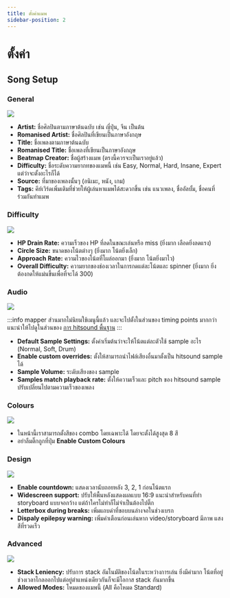 ```yaml
---
title: ตั้งค่าแมพ
sidebar-position: 2
---
```


# ตั้งค่า

## Song Setup

### General

![](./images/setup-1.png)

- **Artist:** ชื่อศิลปินตามภาษาต้นฉบับ เช่น ญี่ปุ่น, จีน เป็นต้น
- **Romanised Artist:** ชื่อศิลปินที่เขียนเป็นภาษาอังกฤษ
- **Title:** ชื่อเพลงตามภาษาต้นฉบับ
- **Romanised Title:** ชื่อเพลงที่เขียนเป็นภาษาอังกฤษ
- **Beatmap Creator:** ชื่อผู้สร้างแมพ (ตรงนี้ควรจะเป็นเราอยู่แล้ว)
- **Difficulty:** ชื่อระดับความยากทของแมพนี้ เช่น Easy, Normal, Hard, Insane, Expert แต่ว่าจะตั้งอะไรก็ได้
- **Source:** ที่มาของเพลงนั้นๆ (อนิเมะ, หนัง, เกม)
- **Tags:** คีย์เวิร์ดเพิ่มเติมที่ช่วยให้ผู้เล่นหาแมพได้สะดวกขึ้น เช่น แนวเพลง, ชื่ออัลบั้ม, ชื่อคนที่ร่วมกันทำแมพ

### Difficulty

![](./images/setup-2.png)

- **HP Drain Rate:** ความเร็วของ HP ที่ลดในขณะเล่นหรือ miss (ยิ่งมาก เลือดยิ่งลดแรง)
- **Circle Size:** ขนาดของโน้ตต่างๆ (ยิ่งมาก โน้ตยิ่งเล็ก)
- **Approach Rate:** ความไวของโน้ตที่โผล่ออกมา (ยิ่งมาก โน้ตยิ่งมาไว)
- **Overall Difficulty:** ความยากของช่องเวลาในการกดแต่ละโน้ตและ spinner (ยิ่งมาก ยิ่งต้องกดให้แม่นขึ้นเพื่อที่จะได้ 300)

### Audio

![](./images/setup-3.png)

:::info
mapper ส่วนมากไม่นิยมใช้เมนูนี้แล้ว และจะไปตั้งในส่วนของ timing points มากกว่า<br/>
แนะนำให้ไปดูในส่วนของ [การ hitsound พื้นฐาน](/docs/hitsound/start)
:::

- **Default Sample Settings:** ตั้งค่าเริ่มต้นว่าจะให้โน้ตแต่ละตัวใช้ sample อะไร (Normal, Soft, Drum)
- **Enable custom overrides:** ตั้งให้สามารถนำไฟล์เสียงอื่นมาตั้งเป็น hitsound sample ได้
- **Sample Volume:** ระดับเสียงของ sample
- **Samples match playback rate:** ตั้งให้ความเร็วและ pitch ของ hitsound sample ปรับเปลี่ยนไปตามความเร็วของเพลง

### Colours

![](./images/setup-4.png)

- ในหน้านี้เราสามารถตั้งสีของ combo โดยเฉพาะได้ โดยจะตั้งได้สูงสุด 8 สี
- อย่าลืมติ๊กถูกที่ปุ่ม **Enable Custom Colours**

### Design

![](./images/setup-5.png)

- **Enable countdown:** แสดงเวลานับถอยหลัง 3, 2, 1 ก่อนโน้ตแรก
- **Widescreen support:** ปรับให้พื้นหลังแสดงผลแบบ 16:9 แนะนำสำหรับคนที่ทำ storyboard แบบจอกว้าง แต่ถ้าใครไม่ทำก็ไม่จำเป็นต้องไปติ๊ก
- **Letterbox during breaks:** เพิ่มแถบดำที่ขอบบนล่างจอในช่วงเบรก
- **Dispaly epilepsy warning:** เพิ่มคำเตือนก่อนเล่นหาก video/storyboard มีภาพ แสงสีที่รวดเร็ว

### Advanced

![](./images/setup-6.png)

- **Stack Leniency:** ปรับการ stack อัมโนมัติของโน้ตในระหว่างการเล่น ยิ่งมีค่ามาก โน้ตที่อยู่ช่วงเวลาไกลออกไปแต่อยู่ตำแหน่งเดียวกันก็จะมีโอกาส stack กันมากขึ้น
- **Allowed Modes:** โหมดของแมพนี้ (All คือโหมด Standard)
